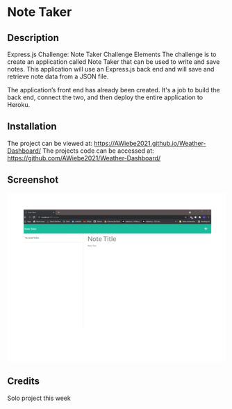 # Note Taker


## Description 

Express.js Challenge: Note Taker
Challenge Elements
The challenge is to create an application called Note Taker that can be used to write and save notes. This application will use an Express.js back end and will save and retrieve note data from a JSON file.

The application’s front end has already been created. It's a job to build the back end, connect the two, and then deploy the entire application to Heroku.


## Installation

The project can be viewed at: https://AWiebe2021.github.io/Weather-Dashboard/
The projects code can be accessed at: https://github.com/AWiebe2021/Weather-Dashboard/

## Screenshot
![Note Taker Screenshot](./Screenshot.png)

## Credits
Solo project this week